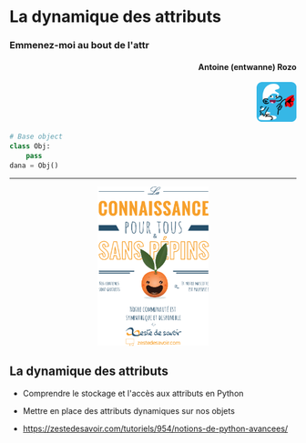 # La dynamique des attributs
### Emmenez-moi au bout de l'attr
#### <div align="right">Antoine (entwanne) Rozo</div>

<div align="right"><img src="schtroumpf_flat_rounded.png" style="width: 5em;" /></div align="right">

```python skip
# Base object
class Obj:
    pass
dana = Obj()
```

--------------------

<center><img src="zestedesavoir.png" style="height: 20em;" /></center>

## La dynamique des attributs

* Comprendre le stockage et l'accès aux attributs en Python
* Mettre en place des attributs dynamiques sur nos objets

* <https://zestedesavoir.com/tutoriels/954/notions-de-python-avancees/>
